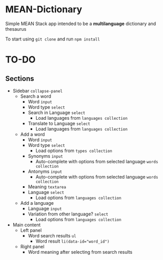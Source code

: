 # MEAN-Dictionary
Simple MEAN Stack app intended to be a **multilanguage** dictionary and thesaurus

To start using `git clone` and run `npm install`

# TO-DO
## Sections

* Sidebar `collapse-panel`
  * Search a word
    * Word `input`
    * Word type `select`
    * Search in Language `select`
      * Load languages from `languages collection`
    * Translate to Language `select`
      * Load languages from `languages collection`
  * Add a word
    * Word `input`
    * Word type `select`
        * Load options from `types collection`
    * Synonyms `input`
        * Auto-complete with options from selected language `words collection`
    * Antonyms `input`
        * Auto-complete with options from selected language `words collection`
    * Meaning `textarea`
    * Language `select`
        * Load options from `languages collection`
  * Add a language
    * Language `input`
    * Variation from other language? `select`
      * Load options from `languages collection`
* Main content
  * Left panel
    * Word search results `ul`
      * Word result `li(data-id="word_id")`
  * Right panel
    * Word meaning after selecting from search results

